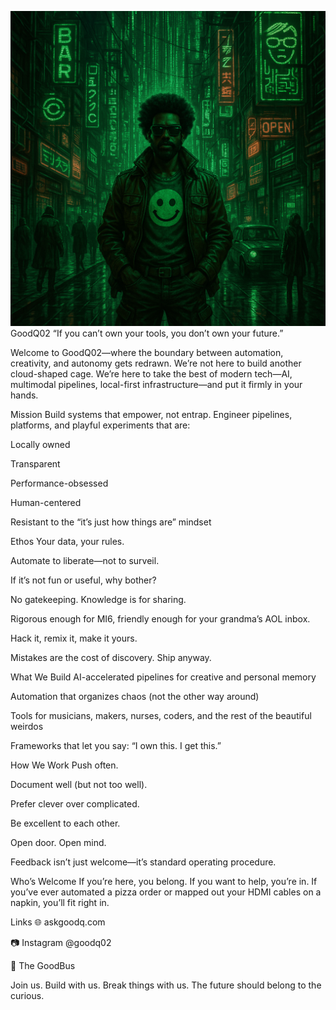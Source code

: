 ![GoodQ Logo](image/you-are-goodqo2b-square.png)
GoodQ02
“If you can’t own your tools, you don’t own your future.”

Welcome to GoodQ02—where the boundary between automation, creativity, and autonomy gets redrawn.
We’re not here to build another cloud-shaped cage. We’re here to take the best of modern tech—AI, multimodal pipelines, local-first infrastructure—and put it firmly in your hands.

Mission
Build systems that empower, not entrap.
Engineer pipelines, platforms, and playful experiments that are:

Locally owned

Transparent

Performance-obsessed

Human-centered

Resistant to the “it’s just how things are” mindset

Ethos
Your data, your rules.

Automate to liberate—not to surveil.

If it’s not fun or useful, why bother?

No gatekeeping. Knowledge is for sharing.

Rigorous enough for MI6, friendly enough for your grandma’s AOL inbox.

Hack it, remix it, make it yours.

Mistakes are the cost of discovery. Ship anyway.

What We Build
AI-accelerated pipelines for creative and personal memory

Automation that organizes chaos (not the other way around)

Tools for musicians, makers, nurses, coders, and the rest of the beautiful weirdos

Frameworks that let you say: “I own this. I get this.”

How We Work
Push often.

Document well (but not too well).

Prefer clever over complicated.

Be excellent to each other.

Open door. Open mind.

Feedback isn’t just welcome—it’s standard operating procedure.

Who’s Welcome
If you’re here, you belong.
If you want to help, you’re in.
If you’ve ever automated a pizza order or mapped out your HDMI cables on a napkin, you’ll fit right in.

Links
🌐 askgoodq.com

📷 Instagram @goodq02

🚌 The GoodBus

Join us. Build with us. Break things with us. The future should belong to the curious.
